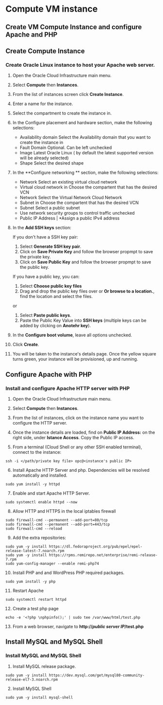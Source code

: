 # Compute VM instance

## Create VM Compute Instance and configure Apache and PHP

## Create Compute Instance

### Create Oracle Linux instance to host your Apache web server.

1. Open the Oracle Cloud Infrastructure main menu.

2. Select **Compute** then **Instances**.

3. From the list of instances screen click **Create Instance**.

4. Enter a name for the instance.

5. Select the compartment to create the instance in.

6. In the Configure placement and hardware section, make the following selections:

    * Availability domain Select the Availability domain that you want to create the instance in
    * Fault Domain Optional. Can be left unchecked
    * Image Latest Oracle Linux ( by default the latest supported version will be already selected)
    * Shape Select the desired shape

7. In the **Configure networking ** section, make the following selections:


    * Network Select an existing virtual cloud network
    * Virtual cloud network in Choose the compartent that has the desired VCN
    * Network Select the Virtual Network Cloud Network
    * Subnet in Choose the compartent that has the desired VCN
    * Subnet Select a public subnet
    * Use network security groups to control traffic unchecked
    * Public IP Address |  *Assign a public IPv4 address
    
8. In the **Add SSH keys** section:

    If you don't have a SSH key pair: 
    1. Select **Generate SSH key pair**.
    2. Click on **Save Private Key** and follow the browser propmpt to save the private key.
    3. Click on **Save Public Key** and follow the browser propmpt to save the public key.

    If you have a public key, you can:
    
    1. Select **Choose public key files**
    2. Drag and drop the public key files over or **Or browse to a location.**, find the location and select the files.

    or

    1. Select **Paste public keys**.
    2. Paste the Public Key Value into **SSH keys** (multiple keys can be added by clicking on **Anotehr key**).


9. In the **Configure boot volume**, leave all options unchecked.

10. Click **Create**.

11. You will be taken to the instance's details page. Once the yellow square turns green, your instance will be provisioned, up and running. 


## Configure Apache with PHP

### Install and configure Apache HTTP server with PHP

1. Open the Oracle Cloud Infrastructure main menu.

2. Select **Compute** then **Instances**.

3. From the list of instances, click on the instance name you want to configure the HTTP server.

4. Once the instance details are loaded, find on **Public IP Address:** on the right side, under **Istance Access**. Copy the Public IP access.

5. From a terminal (Cloud Shell or any other SSH enabled terminal), connect to the instance:

```
ssh -i </path/private key file> opc@<instance's public IP>

```

6. Install Apache HTTP Server and php. Dependencies will be resolved automatically and installed.

```
sudo yum install -y httpd

```
7. Enable and start Apache HTTP Server.

```
sudo systemctl enable httpd --now 

```
8. Allow HTTP and HTTPS in the local iptables firewall 

```
sudo firewall-cmd --permanent --add-port=80/tcp
sudo firewall-cmd --permanent --add-port=443/tcp
sudo firewall-cmd --reload
```

9. Add the extra repositories:

```
sudo yum -y install https://dl.fedoraproject.org/pub/epel/epel-release-latest-7.noarch.rpm
sudo yum -y install https://rpms.remirepo.net/enterprise/remi-release-7.rpm
sudo yum-config-manager --enable remi-php74
```

10. Install PHP and and WordPress PHP required packages.

```
sudo yum install -y php
```

11. Restart Apache

```
sudo systemctl restart httpd
```

12. Create a test php page

```
echo -e '<?php \nphpinfo();' | sudo tee /var/www/html/test.php
```

13. From a web browser, navigate to **http://*public server IP*/test.php**

## Install MySQL and MySQL Shell

### Install MySQL and MySQL Shell

1. Install MySQL release package.


```
sudo yum -y install https://dev.mysql.com/get/mysql80-community-release-el7-3.noarch.rpm
```

2. Install MySQL Shell

```
sudo yum -y install mysql-shell
```